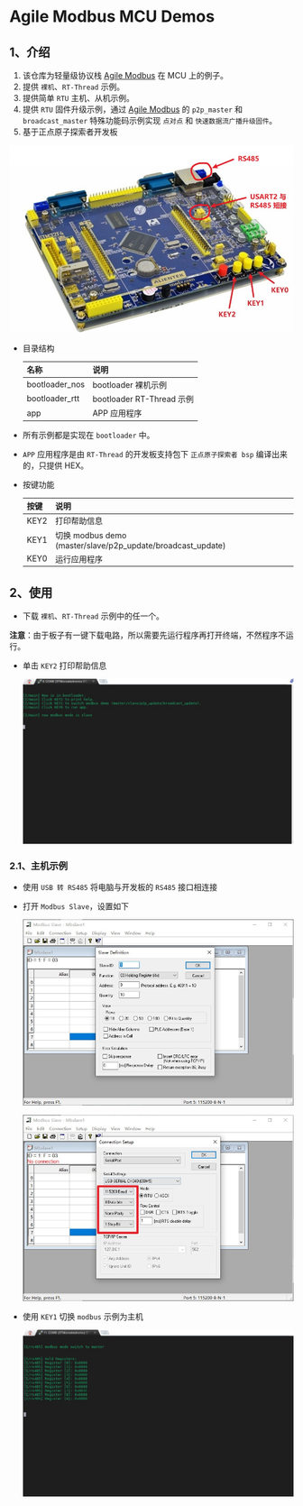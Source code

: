 # Agile Modbus MCU Demos

## 1、介绍

1. 该仓库为轻量级协议栈 [Agile Modbus](https://github.com/loogg/agile_modbus) 在 MCU 上的例子。
2. 提供 `裸机`、`RT-Thread` 示例。
3. 提供简单 `RTU` 主机、从机示例。
4. 提供 `RTU` 固件升级示例，通过 [Agile Modbus](https://github.com/loogg/agile_modbus) 的 `p2p_master` 和 `broadcast_master` 特殊功能码示例实现 `点对点` 和 `快速数据流广播升级固件`。
5. 基于正点原子探索者开发板

  ![explorer](./figures/explorer.jpg)

- 目录结构

  | 名称 | 说明 |
  | ---- | ---- |
  | bootloader_nos | bootloader 裸机示例 |
  | bootloader_rtt | bootloader RT-Thread 示例 |
  | app | APP 应用程序 |

- 所有示例都是实现在 `bootloader` 中。

- `APP` 应用程序是由 `RT-Thread` 的开发板支持包下 `正点原子探索者 bsp` 编译出来的，只提供 HEX。

- 按键功能

  | 按键 | 说明 |
  | ---- | ---- |
  | KEY2 | 打印帮助信息 |
  | KEY1 | 切换 modbus demo (master/slave/p2p_update/broadcast_update) |
  | KEY0 | 运行应用程序 |

## 2、使用

- 下载 `裸机`、`RT-Thread` 示例中的任一个。

**注意**：由于板子有一键下载电路，所以需要先运行程序再打开终端，不然程序不运行。

- 单击 `KEY2` 打印帮助信息

  ![help](./figures/help.jpg)

### 2.1、主机示例

- 使用 `USB 转 RS485` 将电脑与开发板的 `RS485` 接口相连接

- 打开 `Modbus Slave`，设置如下

  ![ModbusSlaveSetup](./figures/ModbusSlaveSetup.jpg)

  ![ModbusSlaveConnection](./figures/ModbusSlaveConnection.jpg)

- 使用 `KEY1` 切换 `modbus` 示例为主机

  ![master demo](./figures/master_demo.jpg)
